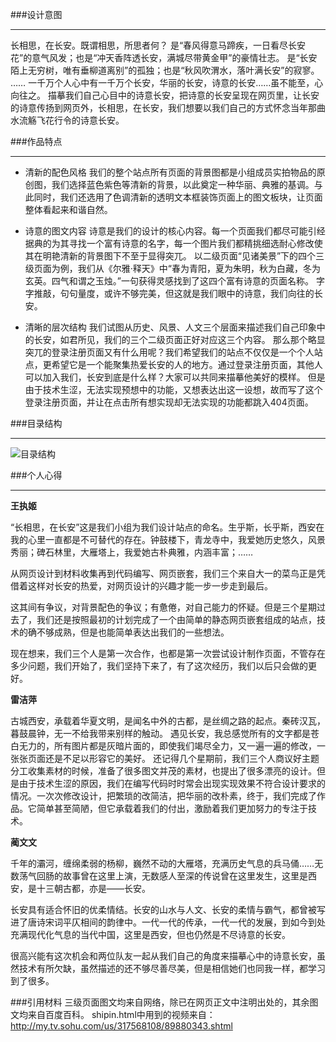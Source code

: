 ###设计意图
***
长相思，在长安。既谓相思，所思者何？
是“春风得意马蹄疾，一日看尽长安花”的意气风发；也是“冲天香阵透长安，满城尽带黄金甲”的豪情壮志。
是“长安陌上无穷树，唯有垂柳道离别”的孤独；也是“秋风吹渭水，落叶满长安”的寂寥。
……
一千万个人心中有一千万个长安，华丽的长安，诗意的长安……虽不能至，心向往之。
描摹我们自己心目中的诗意长安，把诗意的长安呈现在网页里，让长安的诗意传扬到网页外，长相思，在长安，我们想要以我们自己的方式怀念当年那曲水流觞飞花行令的诗意长安。

###作品特点
***
* 清新的配色风格
  我们的整个站点所有页面的背景图都是小组成员实拍物品的原创图，我们选择蓝色紫色等清新的背景，以此奠定一种华丽、典雅的基调。与此同时，我们还选用了色调清新的透明文本框装饰页面上的图文板块，让页面整体看起来和谐自然。

* 诗意的图文内容
  诗意是我们的设计的核心内容。每一个页面我们都尽可能引经据典的为其寻找一个富有诗意的名字，每一个图片我们都精挑细选耐心修改使其在明艳清新的背景图下不至于显得突兀。
  以二级页面“见诸美景”下的四个三级页面为例，我们从《尔雅·释天》中“春为青阳，夏为朱明，秋为白藏，冬为玄英。四气和谓之玉烛。”一句获得灵感找到了这四个富有诗意的页面名称。
  字字推敲，句句量度，或许不够完美，但这就是我们眼中的诗意，我们向往的长安。

* 清晰的层次结构
  我们试图从历史、风景、人文三个层面来描述我们自己印象中的长安，如君所见，我们的三个二级页面正好对应这三个内容。
  那么那个略显突兀的登录注册页面又有什么用呢？我们希望我们的站点不仅仅是一个个人站点，更希望它是一个能聚集热爱长安的人的地方。通过登录注册页面，其他人可以加入我们，长安到底是什么样？大家可以共同来描摹他美好的模样。
  但是由于技术生涩，无法实现预想中的功能，又想表达出这一设想，故而写了这个登录注册页面，并让在点击所有想实现却无法实现的功能都跳入404页面。

###目录结构
***
![目录结构](https://upload-images.jianshu.io/upload_images/7167628-22a89aa3399f8850.png?imageMogr2/auto-orient/strip%7CimageView2/2/w/1240)

###个人心得
***
**王执姬**

“长相思，在长安”这是我们小组为我们设计站点的命名。生乎斯，长乎斯，西安在我的心里一直都是不可替代的存在。钟鼓楼下，青龙寺中，我爱她历史悠久，风景秀丽；碑石林里，大雁塔上，我爱她古朴典雅，内涵丰富；……

从网页设计到材料收集再到代码编写、网页嵌套，我们三个来自大一的菜鸟正是凭借着这样对长安的热爱，对网页设计的兴趣才能一步一步走到最后。

这其间有争议，对背景配色的争议；有惫倦，对自己能力的怀疑。但是三个星期过去了，我们还是按照最初的计划完成了一个由简单的静态网页嵌套组成的站点，技术的确不够成熟，但是也能简单表达出我们的一些想法。

现在想来，我们三个人是第一次合作，也都是第一次尝试设计制作页面，不管存在多少问题，我们开始了，我们坚持下来了，有了这次经历，我们以后只会做的更好。

**雷洁萍**

古城西安，承载着华夏文明，是闻名中外的古都，是丝绸之路的起点。秦砖汉瓦，暮鼓晨钟，无一不给我带来别样的触动。
遇见长安，我总感觉所有的文字都是苍白无力的，所有图片都是灰暗片面的，即使我们竭尽全力，又一遍一遍的修改，一张张页面还是不足以形容它的美好。
还记得几个星期前，我们三个人商议好主题分工收集素材的时候，准备了很多图文并茂的素材，也提出了很多漂亮的设计。但是由于技术生涩的原因，我们在编写代码时时常会出现实现效果不符合设计要求的情况。一次次修改设计，把繁琐的改简洁，把华丽的改朴素，终于，我们完成了作品。它简单甚至简陋，但它承载着我们的付出，激励着我们更加努力的专注于技术。

**蔺文文**

千年的灞河，缠绵柔弱的杨柳，巍然不动的大雁塔，充满历史气息的兵马俑……无数荡气回肠的故事曾在这里上演，无数感人至深的传说曾在这里发生，这里是西安，是十三朝古都，亦是——长安。

长安具有适合怀旧的优柔情结。长安的山水与人文、长安的柔情与霸气，都曾被写进了唐诗宋词平仄相间的韵律中。一代一代的传承，一代一代的发展，到如今到处充满现代化气息的当代中国，这里是西安，但也仍然是不尽诗意的长安。

很高兴能有这次机会和两位队友一起从我们自己的角度来描摹心中的诗意长安，虽然技术有所欠缺，虽然描述的还不够尽善尽美，但是相信她们也同我一样，都学习到了很多。


###引用材料
三级页面图文均来自网络，除已在网页正文中注明出处的，其余图文均来自百度百科。
shipin.html中用到的视频来自：http://my.tv.sohu.com/us/317568108/89880343.shtml

